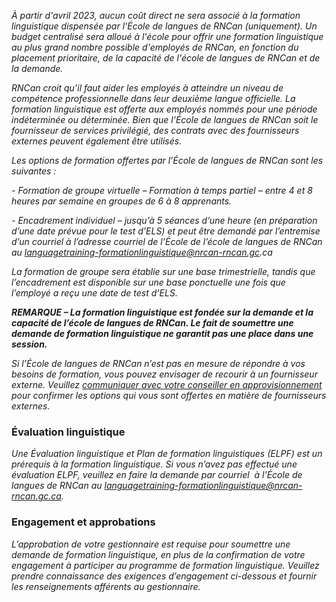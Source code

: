 ﻿_À partir d'avril 2023, aucun coût direct ne sera associé à la formation linguistique dispensée par l'École de langues de RNCan (uniquement). Un budget centralisé sera alloué à l'école pour offrir une formation linguistique au plus grand nombre possible d'employés de RNCan, en fonction du placement prioritaire, de la capacité de l'école de langues de RNCan et de la demande._

_RNCan croit qu’il faut aider les employés à atteindre un niveau de compétence professionnelle dans leur deuxième langue officielle. La formation linguistique est offerte aux employés nommés pour une période indéterminée ou déterminée. Bien que l’École de langues de RNCan soit le fournisseur de services privilégié, des contrats avec des fournisseurs externes peuvent également être utilisés._

_Les options de formation offertes par l’École de langues de RNCan sont les suivantes :_

_- Formation de groupe virtuelle – Formation à temps partiel – entre 4 et 8 heures par semaine en groupes de 6 à 8 apprenants._

_- Encadrement individuel – jusqu’à 5 séances d’une heure (en préparation d’une date prévue pour le test d’ELS) et peut être demandé par l’entremise d’un courriel à l’adresse courriel de l’École de l’école de langues de RNCan au languagetraining-formationlinguistique@nrcan-rncan.gc.ca_

_La formation de groupe sera établie sur une base trimestrielle, tandis que l’encadrement est disponible sur une base ponctuelle une fois que l’employé a reçu une date de test d’ELS._

**_REMARQUE – La formation linguistique est fondée sur la demande et la capacité de l’école de langues de RNCan. Le fait de soumettre une demande de formation linguistique ne garantit pas une place dans une session._**

_Si l’École de langues de RNCan n’est pas en mesure de répondre à vos besoins de formation, vous pouvez envisager de recourir à un fournisseur externe. Veuillez_ [_communiquer avec votre conseiller en approvisionnement_](https://gcdocs.gc.ca/nrcan-rncan/llisapi.dll/link/19125621) _pour confirmer les options qui vous sont offertes en matière de fournisseurs externes._



### Évaluation linguistique
_Une Évaluation linguistique et Plan de formation linguistiques (ELPF) est un prérequis à la formation linguistique. Si vous n’avez pas effectué une évaluation ELPF, veuillez en faire la demande par courriel  à l’École de langues de RNCan au languagetraining-formationlinguistique@nrcan-rncan.gc.ca._

### Engagement et approbations
_L’approbation de votre gestionnaire est requise pour soumettre une demande de formation linguistique, en plus de la confirmation de votre engagement à participer au programme de formation linguistique. Veuillez prendre connaissance des exigences d’engagement ci-dessous et fournir les renseignements afférents au gestionnaire._
